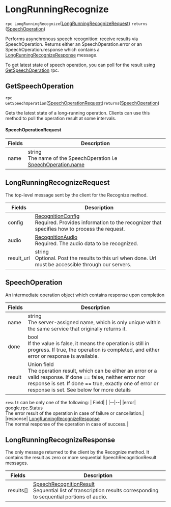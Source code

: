 # LongRunningRecognize

`rpc LongRunningRecognize`([LongRunningRecognizeRequest](#longrunningrecognizerequest)) `returns `([SpeechOperation](#speechoperation))

Performs asynchronous speech recognition: receive results via SpeechOperation. Returns either an SpeechOperation.error or an SpeechOperation.response which contains a [LongRunningRecognizeResponse](#longrunningrecognizeresponse) message.

To get latest state of speech operation, you can poll for the result using [GetSpeechOperation](#getspeechoperation) rpc.


## GetSpeechOperation

`rpc GetSpeechOperation`([SpeechOperationRequest](#speechoperationrequest))` returns `([SpeechOperation](#speechoperation))

Gets the latest state of a long-running operation. Clients can use this method to poll the operation result at some intervals.

#### SpeechOperationRequest
|Fields|Description|
|--|--|
|name| string <br> The name of the SpeechOperation i.e [SpeechOperation.name](#speechoperation)|


## LongRunningRecognizeRequest
The top-level message sent by the client for the Recognize method.

|Fields|Description|
|--|--|
|config	| [RecognitionConfig](../types/RecognitionConfig.md) <br> Required. Provides information to the recognizer that specifies how to process the request.|
|audio	| [RecognitionAudio](../types/ReocgnitionAudio.md) <br> Required. The audio data to be recognized.|
|result_url	| string <br> Optional. Post the results to this url when done. Url must be accessible through our servers.|

## SpeechOperation
An intermediate operation object which contains response upon completion

|Fields| Description |
|--|--|
|name| string <br> The server-assigned name, which is only unique within the same service that originally returns it.|
|done| bool <br> If the value is false, it means the operation is still in progress. If true, the operation is completed, and either error or response is available.|
|result| Union field <br> The operation result, which can be either an error or a valid response. If done == false, neither error nor response is set. If done == true, exactly one of error or response is set. See below for more details|

`result` can be only one of the following:
| Field| |
|--|--|
|error|	google.rpc.Status <br> The error result of the operation in case of failure or cancellation.|
|response| [LongRunningRecognizeResponse](#longrunningrecognizeresponse) <br> The normal response of the operation in case of success.|

## LongRunningRecognizeResponse
The only message returned to the client by the Recognize method. It contains the result as zero or more sequential SpeechRecognitionResult messages.

|Fields | Description|
|--|--|
|results[] | [SpeechRecognitionResult](../types/SpeechRecognitionResult.md) <br> Sequential list of transcription results corresponding to sequential portions of audio.|
